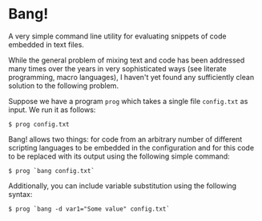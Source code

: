 Bang!
=====

A very simple command line utility for evaluating snippets of
code embedded in text files.

While the general problem of mixing text and code has been addressed
many times over the years in very sophisticated ways (see literate
programming, macro languages), I haven't yet found any sufficiently
clean solution to the following problem.

Suppose we have a program `prog` which takes a single file
`config.txt` as input.  We run it as follows:

    $ prog config.txt
    
Bang! allows two things: for code from an arbitrary number of
different scripting languages to be embedded in the configuration
and for this code to be replaced with its output using the
following simple command:

    $ prog `bang config.txt`
    
Additionally, you can include variable substitution using the
following syntax:

    $ prog `bang -d var1="Some value" config.txt`

